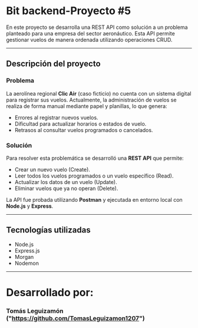 # Bit backend-Proyecto #5

En este proyecto se desarrolla una REST API como solución a un problema planteado para una empresa del sector aeronáutico. Esta API permite gestionar vuelos de manera ordenada utilizando operaciones CRUD.

---

## Descripción del proyecto

### Problema
La aerolínea regional **Clic Air** (caso ficticio) no cuenta con un sistema digital para registrar sus vuelos. Actualmente, la administración de vuelos se realiza de forma manual mediante papel y planillas, lo que genera:

- Errores al registrar nuevos vuelos.
- Dificultad para actualizar horarios o estados de vuelo.
- Retrasos al consultar vuelos programados o cancelados.

### Solución
Para resolver esta problemática se desarrolló una **REST API** que permite:  

- Crear un nuevo vuelo (Create).  
- Leer todos los vuelos programados o un vuelo específico (Read).  
- Actualizar los datos de un vuelo (Update).  
- Eliminar vuelos que ya no operan (Delete).  

La API fue probada utilizando **Postman** y ejecutada en entorno local con **Node.js** y **Express**.

---

## Tecnologías utilizadas

- Node.js
- Express.js
- Morgan 
- Nodemon 

---
# Desarrollado por:
### Tomás Leguizamón ("https://github.com/TomasLeguizamon1207")
